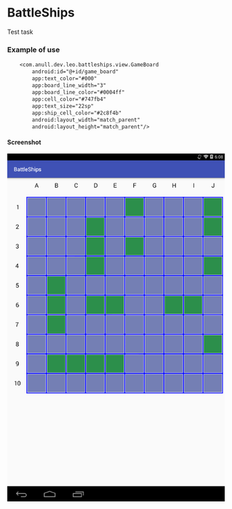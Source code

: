 # BattleShips
Test task

### Example of use
```
    <com.anull.dev.leo.battleships.view.GameBoard
        android:id="@+id/game_board"
        app:text_color="#000"
        app:board_line_width="3"
        app:board_line_color="#0004ff"
        app:cell_color="#747fb4"
        app:text_size="22sp"
        app:ship_cell_color="#2c8f4b"
        android:layout_width="match_parent"
        android:layout_height="match_parent"/>
```

#### Screenshot
![alt_text](https://github.com/leonidlion/BattleShips/blob/master/screen.png)
